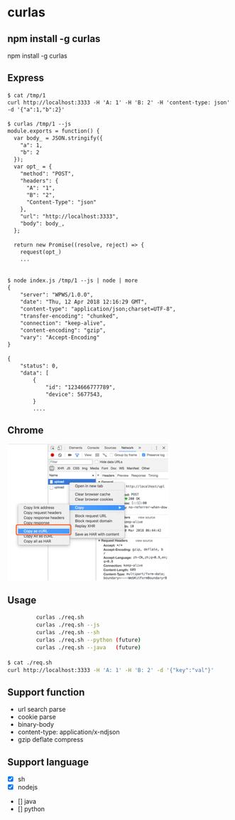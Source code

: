 # curlas

## npm install -g curlas

npm install -g curlas

## Express

```
$ cat /tmp/1
curl http://localhost:3333 -H 'A: 1' -H 'B: 2' -H 'content-type: json' -d '{"a":1,"b":2}'

$ curlas /tmp/1 --js
module.exports = function() {
  var body_ = JSON.stringify({
    "a": 1,
    "b": 2
  });
  var opt_ = {
    "method": "POST",
    "headers": {
      "A": "1",
      "B": "2",
      "Content-Type": "json"
    },
    "url": "http://localhost:3333",
    "body": body_,
  };

  return new Promise((resolve, reject) => {
    request(opt_)
    ...


$ node index.js /tmp/1 --js | node | more
{
    "server": "WPWS/1.0.0",
    "date": "Thu, 12 Apr 2018 12:16:29 GMT",
    "content-type": "application/json;charset=UTF-8",
    "transfer-encoding": "chunked",
    "connection": "keep-alive",
    "content-encoding": "gzip",
    "vary": "Accept-Encoding"
}

{
    "status": 0,
    "data": [
        {
            "id": "1234666777789",
            "device": 5677543,
        }
        ....
```

## Chrome
![](_img/1.png)

## Usage

```sh
         curlas ./req.sh
         curlas ./req.sh --js
         curlas ./req.sh --sh
         curlas ./req.sh --python (future)
         curlas ./req.sh --java   (future)

$ cat ./req.sh
curl http://localhost:3333 -H 'A: 1' -H 'B: 2' -d '{"key":"val"}'
```

## Support function

- url search parse
- cookie parse
- binary-body
- content-type: application/x-ndjson
- gzip deflate compress

## Support language

- [x] sh
- [x] nodejs
- [] java
- [] python




